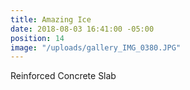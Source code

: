 ```yaml
---
title: Amazing Ice
date: 2018-08-03 16:41:00 -05:00
position: 14
image: "/uploads/gallery_IMG_0380.JPG"
---
```


Reinforced Concrete Slab